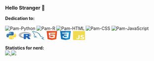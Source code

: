 ### Hello Stranger 🖖 
<b>Dedication to:</b>
<div style="display: inline_block">
  <img align="center" alt="Pam-Python" height="30" width="100" src="https://img.shields.io/badge/Python-505050?style=for-the-badge&logo=python&logoColor=white" />
  <img align="center" alt="Pam-R" height="30" width="100" src="https://img.shields.io/badge/R-505050?style=for-the-badge&logo=r&logoColor=white" />
  <img align="center" alt="Pam-HTML" height="30" width="80" src="https://img.shields.io/badge/HTML-505050?style=for-the-badge&logo=html&logoColor=white" />
  <img align="center" alt="Pam-CSS" height="30" width="80" src="https://img.shields.io/badge/CSS-505050?style=for-the-badge&logo=css&logoColor=white" />
  <img align="center" alt="Pam-JavaScript" height="30" width="100" src="https://img.shields.io/badge/JavaScript-505050?style=for-the-badge&logo=javascript&logoColor=white" />
</div>

<div style="display: inline_block">
  <img align="center" alt="Pam-Python" height="30" width="40" src="https://raw.githubusercontent.com/devicons/devicon/master/icons/python/python-original.svg">
  <img align="center" alt="Pam-R" height="30" width="40" src="https://raw.githubusercontent.com/devicons/devicon/master/icons/r/r-original.svg">
  <img align="center" alt="Pam-MySQL" height="30" width="40" src="https://raw.githubusercontent.com/devicons/devicon/master/icons/mysql/mysql-original.svg">
  <img align="center" alt="Pam-HTML" height="30" width="40" src="https://raw.githubusercontent.com/devicons/devicon/master/icons/html5/html5-original.svg">
  <img align="center" alt="Pam-CSS" height="30" width="40" src="https://raw.githubusercontent.com/devicons/devicon/master/icons/css3/css3-original.svg">
  <img align="center" alt="Pam-Js" height="30" width="40" src="https://raw.githubusercontent.com/devicons/devicon/master/icons/javascript/javascript-plain.svg">
</div>
<br/>
<b> Statistics for nerd: </b>
<div align="left">
  <a href="https://github.com/pamlima00">
  <img height="130em" src="https://github-readme-stats.vercel.app/api?username=pamlima00&show_icons=true&theme=vision-friendly-dark&include_all_commits=true&count_private=true"/>
  <img height="130em" src="https://github-readme-stats.vercel.app/api/top-langs/?username=pamlima00&layout=compact&langs_count=5&theme=vision-friendly-dark"/> 
</div>
  
